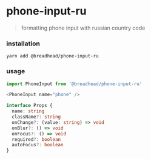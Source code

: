 # phone-input-ru

> formatting phone input with russian country code

### installation

`yarn add @breadhead/phone-input-ru`

### usage

```js
import PhoneInput from '@breadhead/phone-input-ru'

<PhoneInput name="phone" />
```

```ts
interface Props {
  name: string
  className?: string
  onChange?: (value: string) => void
  onBlur?: () => void
  onFocus?: () => void
  required?: boolean
  autoFocus?: boolean
}
```
